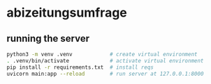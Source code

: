 # abizeitungsumfrage

## running the server

```bash
python3 -m venv .venv            # create virtual environment
. .venv/bin/activate             # activate virtual environment
pip install -r requirements.txt  # install reqs
uvicorn main:app --reload        # run server at 127.0.0.1:8000
```
